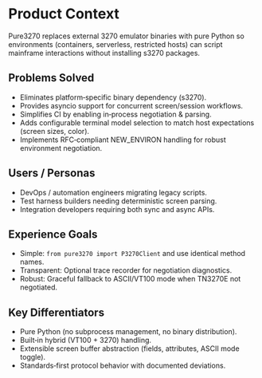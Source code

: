 # Product Context

Pure3270 replaces external 3270 emulator binaries with pure Python so environments (containers, serverless, restricted hosts) can script mainframe interactions without installing s3270 packages.

## Problems Solved
- Eliminates platform‑specific binary dependency (s3270).
- Provides asyncio support for concurrent screen/session workflows.
- Simplifies CI by enabling in‑process negotiation & parsing.
- Adds configurable terminal model selection to match host expectations (screen sizes, color).
- Implements RFC‑compliant NEW_ENVIRON handling for robust environment negotiation.

## Users / Personas
- DevOps / automation engineers migrating legacy scripts.
- Test harness builders needing deterministic screen parsing.
- Integration developers requiring both sync and async APIs.

## Experience Goals
- Simple: `from pure3270 import P3270Client` and use identical method names.
- Transparent: Optional trace recorder for negotiation diagnostics.
- Robust: Graceful fallback to ASCII/VT100 mode when TN3270E not negotiated.

## Key Differentiators
- Pure Python (no subprocess management, no binary distribution).
- Built‑in hybrid (VT100 + 3270) handling.
- Extensible screen buffer abstraction (fields, attributes, ASCII mode toggle).
- Standards‑first protocol behavior with documented deviations.
